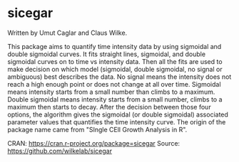 # sicegar

Written by Umut Caglar and Claus Wilke.

This package aims to quantify time intensity data by using sigmoidal and double sigmoidal curves. It fits straight lines, sigmoidal, and double sigmoidal curves on to time vs intensity data. Then all the fits are used to make decision on which model (sigmoidal, double sigmoidal, no signal or ambiguous) best describes the data. No signal means the intensity does not reach a high enough point or does not change at all over time. Sigmoidal means intensity starts from a small number than climbs to a maximum. Double sigmoidal means intensity starts from a small number, climbs to a maximum then starts to decay. After the decision between those four options, the algorithm gives the sigmoidal (or double sigmoidal) associated parameter values that quantifies the time intensity curve. The origin of the package name came from "SIngle CEll Growth Analysis in R".

CRAN: https://cran.r-project.org/package=sicegar
Source: https://github.com/wilkelab/sicegar

